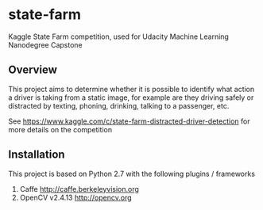 # state-farm

Kaggle State Farm competition, used for Udacity Machine Learning Nanodegree Capstone

## Overview

This project aims to determine whether it is possible to identify what action a driver is taking from a static image, 
for example are they driving safely or distracted by texting, phoning, drinking, talking to a passenger, etc.

See https://www.kaggle.com/c/state-farm-distracted-driver-detection for more details on the competition

## Installation

This project is based on Python 2.7 with the following plugins / frameworks

1. Caffe http://caffe.berkeleyvision.org
1. OpenCV v2.4.13 http://opencv.org



